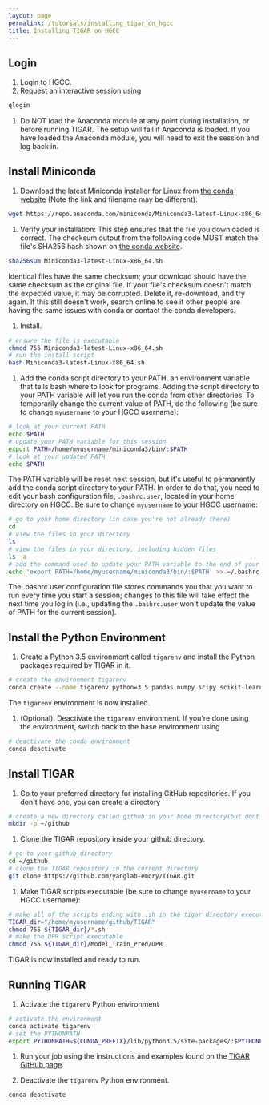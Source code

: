```yaml
---
layout: page
permalink: /tutorials/installing_tigar_on_hgcc
title: Installing TIGAR on HGCC
---
```


<h2>Login</h2>

1. Login to HGCC.
1. Request an interactive session using 
```bash
qlogin
```
1. Do NOT load the Anaconda module at any point during installation, or before running TIGAR. The setup will fail if Anaconda is loaded. If you have loaded the Anaconda module, you will need to exit the session and log back in. 

<h2>Install Miniconda</h2>

1. Download the latest Miniconda installer for Linux from <a href="https://docs.conda.io/en/latest/miniconda.html">the conda website</a> (Note the link and filename may be different):
```bash
wget https://repo.anaconda.com/miniconda/Miniconda3-latest-Linux-x86_64.sh
```

1. Verify your installation: This step ensures that the file you downloaded is correct. The checksum output from the following code MUST match the file's SHA256 hash shown on <a href="https://docs.conda.io/en/latest/miniconda.html">the conda website</a>. 
```bash
sha256sum Miniconda3-latest-Linux-x86_64.sh
```
Identical files have the same checksum; your download should have the same checksum as the original file. If your file's checksum doesn't match the expected value, it may be corrupted. Delete it, re-download, and try again. If this still doesn't work, search online to see if other people are having the same issues with conda or contact the conda developers.

1. Install. 
```bash
# ensure the file is executable
chmod 755 Miniconda3-latest-Linux-x86_64.sh
# run the install script
bash Miniconda3-latest-Linux-x86_64.sh
```

1. Add the conda script directory to your PATH, an environment variable that tells bash where to look for programs. Adding the script directory to your PATH variable will let you run the conda from other directories. To temporarily change the current value of PATH, do the following (be sure to change `myusername` to your HGCC username):
```bash
# look at your current PATH
echo $PATH
# update your PATH variable for this session
export PATH=/home/myusername/miniconda3/bin/:$PATH
# look at your updated PATH
echo $PATH
```
The PATH variable will be reset next session, but it's useful to permanently add the conda script directory to your PATH. In order to do that, you need to edit your bash configuration file, `.bashrc.user`, located in your home directory on HGCC. Be sure to change `myusername` to your HGCC username:
```bash
# go to your home directory (in case you're not already there)
cd
# view the files in your directory
ls
# view the files in your directory, including hidden files
ls -a
# add the command used to update your PATH variable to the end of your ~/.bashrc.user file
echo 'export PATH=/home/myusername/miniconda3/bin/:$PATH' >> ~/.bashrc.user
```
The .bashrc.user configuration file stores commands you that you want to run every time you start a session; changes to this file will take effect the next time you log in (i.e., updating the `.bashrc.user` won't update the value of PATH for the current session). 
<!-- This configuration file is similar to the .bash_profile file found on OSX or other Linux computers. -->


<h2>Install the Python Environment</h2>

1. Create a Python 3.5 environment called `tigarenv` and install the Python packages required by TIGAR in it.
```bash
# create the environment tigarenv
conda create --name tigarenv python=3.5 pandas numpy scipy scikit-learn statsmodels
```
The `tigarenv` environment is now installed. 

1. (Optional). Deactivate the `tigarenv` environment. If you're done using the environment, switch back to the base environment using 
```bash
# deactivate the conda environment
conda deactivate
```

<h2>Install TIGAR</h2>

1. Go to your preferred directory for installing GitHub repositories. If you don't have one, you can create a directory
```bash
# create a new directory called github in your home directory(but dont cause an error if it already exists)
mkdir -p ~/github
```

1. Clone the TIGAR repository inside your github directory.
```bash
# go to your github directory
cd ~/github
# clone the TIGAR repository in the current directory
git clone https://github.com/yanglab-emory/TIGAR.git
```

1. Make TIGAR scripts executable (be sure to change `myusername` to your HGCC username):
```bash
# make all of the scripts ending with .sh in the tigar directory executable
TIGAR_dir="/home/myusername/github/TIGAR"
chmod 755 ${TIGAR_dir}/*.sh 
# make the DPR script executable 
chmod 755 ${TIGAR_dir}/Model_Train_Pred/DPR
```

TIGAR is now installed and ready to run. 


<h2>Running TIGAR</h2>

1. Activate the `tigarenv` Python environment
```bash
# activate the environment
conda activate tigarenv
# set the PYTHONPATH
export PYTHONPATH=${CONDA_PREFIX}/lib/python3.5/site-packages/:$PYTHONPATH
```

1. Run your job using the instructions and examples found on the <a href="https://github.com/yanglab-emory/TIGAR">TIGAR GitHub page</a>.

1. Deactivate the `tigarenv` Python environment.
```bash
conda deactivate
```


<!-- If you did not install in your home directory, check the correct install location to use instead:
```bash
pwd
``` -->













